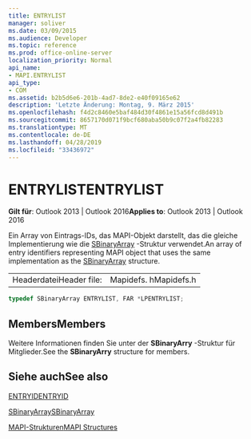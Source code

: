 ```yaml
---
title: ENTRYLIST
manager: soliver
ms.date: 03/09/2015
ms.audience: Developer
ms.topic: reference
ms.prod: office-online-server
localization_priority: Normal
api_name:
- MAPI.ENTRYLIST
api_type:
- COM
ms.assetid: b2b5d6e6-201b-4ad7-8de2-e40f09165e62
description: 'Letzte Änderung: Montag, 9. März 2015'
ms.openlocfilehash: f4d2c8460e5baf484d30f4861e15a56fcd8d491b
ms.sourcegitcommit: 8657170d071f9bcf680aba50b9c07f2a4fb82283
ms.translationtype: MT
ms.contentlocale: de-DE
ms.lasthandoff: 04/28/2019
ms.locfileid: "33436972"
---
```

# <a name="entrylist"></a><span data-ttu-id="e72dc-103">ENTRYLIST</span><span class="sxs-lookup"><span data-stu-id="e72dc-103">ENTRYLIST</span></span>

  
  
<span data-ttu-id="e72dc-104">**Gilt für**: Outlook 2013 | Outlook 2016</span><span class="sxs-lookup"><span data-stu-id="e72dc-104">**Applies to**: Outlook 2013 | Outlook 2016</span></span> 
  
<span data-ttu-id="e72dc-105">Ein Array von Eintrags-IDs, das MAPI-Objekt darstellt, das die gleiche Implementierung wie die [SBinaryArray](sbinaryarray.md) -Struktur verwendet.</span><span class="sxs-lookup"><span data-stu-id="e72dc-105">An array of entry identifiers representing MAPI object that uses the same implementation as the [SBinaryArray](sbinaryarray.md) structure.</span></span> 
  
|||
|:-----|:-----|
|<span data-ttu-id="e72dc-106">Headerdatei</span><span class="sxs-lookup"><span data-stu-id="e72dc-106">Header file:</span></span>  <br/> |<span data-ttu-id="e72dc-107">Mapidefs. h</span><span class="sxs-lookup"><span data-stu-id="e72dc-107">Mapidefs.h</span></span>  <br/> |
   
```cpp
typedef SBinaryArray ENTRYLIST, FAR *LPENTRYLIST;

```

## <a name="members"></a><span data-ttu-id="e72dc-108">Members</span><span class="sxs-lookup"><span data-stu-id="e72dc-108">Members</span></span>

<span data-ttu-id="e72dc-109">Weitere Informationen finden Sie unter der **SBinaryArry** -Struktur für Mitglieder.</span><span class="sxs-lookup"><span data-stu-id="e72dc-109">See the **SBinaryArry** structure for members.</span></span> 
  
## <a name="see-also"></a><span data-ttu-id="e72dc-110">Siehe auch</span><span class="sxs-lookup"><span data-stu-id="e72dc-110">See also</span></span>



[<span data-ttu-id="e72dc-111">ENTRYID</span><span class="sxs-lookup"><span data-stu-id="e72dc-111">ENTRYID</span></span>](entryid.md)
  
[<span data-ttu-id="e72dc-112">SBinaryArray</span><span class="sxs-lookup"><span data-stu-id="e72dc-112">SBinaryArray</span></span>](sbinaryarray.md)


[<span data-ttu-id="e72dc-113">MAPI-Strukturen</span><span class="sxs-lookup"><span data-stu-id="e72dc-113">MAPI Structures</span></span>](mapi-structures.md)

